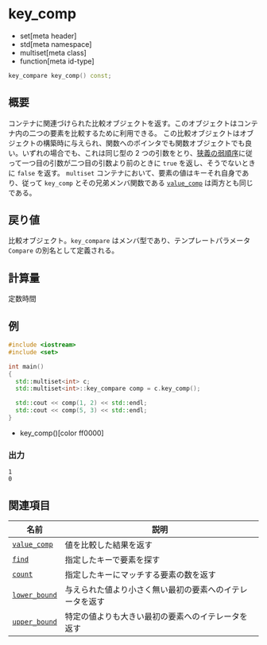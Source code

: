 # key_comp
* set[meta header]
* std[meta namespace]
* multiset[meta class]
* function[meta id-type]

```cpp
key_compare key_comp() const;
```

## 概要
コンテナに関連づけられた比較オブジェクトを返す。このオブジェクトはコンテナ内の二つの要素を比較するために利用できる。 
この比較オブジェクトはオブジェクトの構築時に与えられ、関数へのポインタでも関数オブジェクトでも良い。いずれの場合でも、これは同じ型の 2 つの引数をとり、[狭義の弱順序](/reference/algorithm.md#strict-weak-ordering)に従って一つ目の引数が二つ目の引数より前のときに `true` を返し、そうでないときに `false` を返す。 
`multiset` コンテナにおいて、要素の値はキーそれ自身であり、従って `key_comp` とその兄弟メンバ関数である [`value_comp`](value_comp.md) は両方とも同じである。


## 戻り値
比較オブジェクト。`key_compare` はメンバ型であり、テンプレートパラメータ `Compare` の別名として定義される。


## 計算量
定数時間


## 例
```cpp example
#include <iostream>
#include <set>

int main()
{
  std::multiset<int> c;
  std::multiset<int>::key_compare comp = c.key_comp();

  std::cout << comp(1, 2) << std::endl;
  std::cout << comp(5, 3) << std::endl;
}
```
* key_comp()[color ff0000]

### 出力
```
1
0
```

## 関連項目

| 名前                              | 説明                                                     |
|-----------------------------------|----------------------------------------------------------|
| [`value_comp`](value_comp.md)   | 値を比較した結果を返す                                   |
| [`find`](find.md)               | 指定したキーで要素を探す                                 |
| [`count`](count.md)             | 指定したキーにマッチする要素の数を返す                   |
| [`lower_bound`](lower_bound.md) | 与えられた値より小さく無い最初の要素へのイテレータを返す |
| [`upper_bound`](upper_bound.md) | 特定の値よりも大きい最初の要素へのイテレータを返す       |
